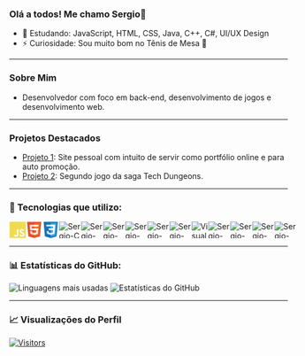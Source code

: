 ### Olá a todos! Me chamo Sergio👋

- 🌱 Estudando: JavaScript, HTML, CSS, Java, C++, C#, UI/UX Design
- ⚡ Curiosidade: Sou muito bom no Tênis de Mesa 🏓

---

### Sobre Mim
- Desenvolvedor com foco em back-end, desenvolvimento de jogos e desenvolvimento web.

---

### Projetos Destacados

- [Projeto 1](https://github.com/SergioGTF/Site-pessoal): Site pessoal com intuito de servir como portfólio online e para auto promoção.
- [Projeto 2](https://github.com/SergioGTF/Tech-Dungeons-2): Segundo jogo da saga Tech Dungeons.

---

### 🚀 Tecnologias que utilizo:

<div style="display: flex; justify-content: space-around;">
  <img alt="Sergio-Js" height="30" width="40" src="https://raw.githubusercontent.com/devicons/devicon/master/icons/javascript/javascript-plain.svg">
  <img alt="Sergio-HTML" height="30" width="40" src="https://raw.githubusercontent.com/devicons/devicon/master/icons/html5/html5-original.svg">
  <img alt="Sergio-CSS" height="30" width="40" src="https://raw.githubusercontent.com/devicons/devicon/master/icons/css3/css3-original.svg">
  <img alt="Sergio-C" height="30" width="40" src="https://cdn.worldvectorlogo.com/logos/c-1.svg">
  <img alt="Sergio-Java" height="30" width="40" src="https://cdn.worldvectorlogo.com/logos/java-4.svg">
  <img alt="Sergio-C++" height="30" width="40" src="https://upload.wikimedia.org/wikipedia/commons/1/18/ISO_C%2B%2B_Logo.svg">
  <img alt="Sergio-C#" height="30" width="40" src="https://cdn.worldvectorlogo.com/logos/c--4.svg">
  <img alt="Sergio-UIUX" height="30" width="40" src="https://cdn.jsdelivr.net/gh/devicons/devicon/icons/figma/figma-original.svg">
  <img alt="Sergio-VSCode" height="30" width="40" src="https://cdn.jsdelivr.net/gh/devicons/devicon/icons/vscode/vscode-original.svg">
  <img alt="Visual Studio" height="30" width="30" src="https://cdn.jsdelivr.net/gh/devicons/devicon/icons/visualstudio/visualstudio-plain.svg">
  <img alt="Sergio-Git" height="30" width="40" src="https://cdn.jsdelivr.net/gh/devicons/devicon/icons/git/git-original.svg">
  <img alt="Sergio-NodeJs" height="30" width="40" src="https://cdn.jsdelivr.net/gh/devicons/devicon/icons/nodejs/nodejs-original.svg">
  <img alt="Sergio-Raylib" height="30" width="40" src="https://th.bing.com/th/id/R.7c54bb1783af73666c12229682a68b19?rik=oxfzmOU4rTeJ9Q&riu=http%3a%2f%2fupload.wikimedia.org%2fwikipedia%2fcommons%2ff%2ff4%2fRaylib_logo.png&ehk=CKLOco9mjDOBUVJgMps23gatd3tmsX%2b6f%2bzKEdLvt%2b4%3d&risl=&pid=ImgRaw&r=0">
  <img alt="Sergio-Allegro5" height="30" width="40" src="https://avatars.githubusercontent.com/u/7524022?s=48&v=4">
</div>

---

### 📊 Estatísticas do GitHub:

![Linguagens mais usadas](https://github-readme-stats.vercel.app/api/top-langs/?username=SergioGTF&layout=compact&theme=dark)
![Estatísticas do GitHub](https://github-readme-stats.vercel.app/api?username=SergioGTF&show_icons=true&theme=dark)

---

### 📈 Visualizações do Perfil

[![Visitors](https://api.visitorbadge.io/api/visitors?path=https%3A%2F%2Fgithub.com%2FSergioGTF%2FSergioGTF&label=Visitantes&labelColor=%23430064&countColor=%23d9e3f0)](https://visitorbadge.io/status?path=https%3A%2F%2Fgithub.com%2FSergioGTF%2FSergioGTF)
